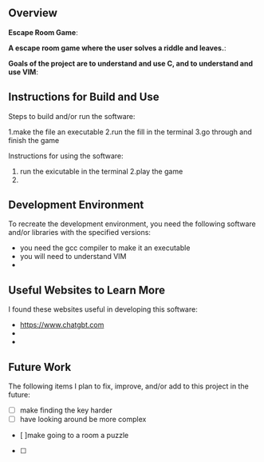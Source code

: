 ## Overview

**Escape Room Game**:

**A escape room game where the user solves a riddle and leaves.**:

**Goals of the project are to understand and use C, and to understand and use VIM**:

## Instructions for Build and Use

Steps to build and/or run the software:

1.make the file an executable 
2.run the fill in the terminal
3.go through and finish the game

Instructions for using the software:

1. run the exicutable in the terminal
2.play the game
3.

## Development Environment 

To recreate the development environment, you need the following software and/or libraries with the specified versions:

* you need the gcc compiler to make it an executable
* you will need to understand VIM 
*

## Useful Websites to Learn More

I found these websites useful in developing this software:

* https://www.chatgbt.com
*
*

## Future Work

The following items I plan to fix, improve, and/or add to this project in the future:

* [ ] make finding the key harder
* [ ] have looking around be more complex
* [ ]make going to a room a puzzle 
* [ ]

